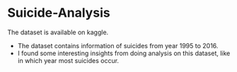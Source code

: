 # Suicide-Analysis
The dataset is available on kaggle.
* The dataset contains information of suicides from year 1995 to 2016.
* I found some interesting insights from doing analysis on this dataset, like in which year most suicides occur.

